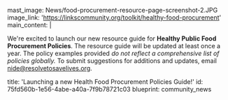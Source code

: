 mast_image: News/food-procurement-resource-page-screenshot-2.JPG
image_link: 'https://linkscommunity.org/toolkit/healthy-food-procurement'
main_content: |
  <p>We're excited to launch our new resource guide for <strong>Healthy Public Food Procurement Policies</strong>. The resource guide will be updated at least once a year. The policy examples provided <i>do not reflect a comprehensive list of policies globally. </i>To submit suggestions for additions and updates, email <a href="mailto:nide@resolvetosavelives.org">nide@resolvetosavelives.org</a>.<span class="redactor-invisible-space"></span>
  </p>
title: 'Launching a new Health Food Procurement Policies Guide!'
id: 75fd560b-1e56-4abe-a40a-7f9b78721c03
blueprint: community_news
